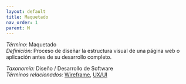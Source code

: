 ```yaml
---
layout: default
title: Maquetado
nav_order: 1
parent: M
---
```


*Término:* Maquetado  
*Definición:* Proceso de diseñar la estructura visual de una página web o aplicación antes de su desarrollo completo.

*Taxonomía:* Diseño / Desarrollo de Software  
*Términos relacionados:* [Wireframe](https://maleniski.github.io/diccionario-angl-tec-mx/docs/alfabeticamente/W/wireframe/), [UX/UI](https://maleniski.github.io/diccionario-angl-tec-mx/docs/alfabeticamente/U/uxui/)
